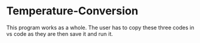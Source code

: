 # Temperature-Conversion
This program works as a whole. The user has to copy these three codes in vs code as they are then save it and run it.
